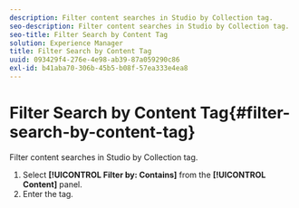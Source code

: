```yaml
---
description: Filter content searches in Studio by Collection tag.
seo-description: Filter content searches in Studio by Collection tag.
seo-title: Filter Search by Content Tag
solution: Experience Manager
title: Filter Search by Content Tag
uuid: 093429f4-276e-4e98-ab39-87a059290c86
exl-id: b41aba70-306b-45b5-b08f-57ea333e4ea8
---
```

# Filter Search by Content Tag{#filter-search-by-content-tag}

Filter content searches in Studio by Collection tag.

1. Select **[!UICONTROL Filter by: Contains]** from the **[!UICONTROL Content]** panel.
1. Enter the tag.
